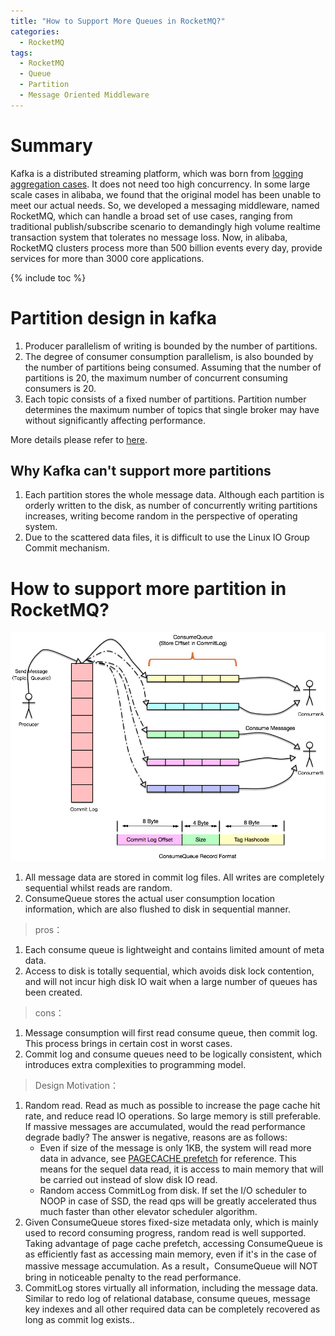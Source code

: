 ```yaml
---
title: "How to Support More Queues in RocketMQ?"
categories:
  - RocketMQ
tags:
  - RocketMQ
  - Queue
  - Partition
  - Message Oriented Middleware
---
```


# Summary

Kafka is a distributed streaming platform, which was born from [logging aggregation cases](https://engineering.linkedin.com/distributed-systems/log-what-every-software-engineer-should-know-about-real-time-datas-unifying). It does not need too high concurrency. In some large scale cases in alibaba, we found that the original model has been unable to meet our actual needs. So, we developed a messaging middleware, named RocketMQ, which can handle a broad set of use cases, ranging from traditional publish/subscribe scenario to demandingly high volume realtime transaction system that tolerates no message loss. Now, in alibaba, RocketMQ clusters process more than 500 billion events every day, provide services for more than 3000 core applications.

{% include toc %}

# Partition design in kafka
1. Producer parallelism of writing is bounded by the number of partitions.
2. The degree of consumer consumption parallelism, is also bounded by the number of partitions being consumed. Assuming that the number of partitions is 20, the maximum number of concurrent consuming consumers is 20.
3. Each topic consists of a fixed number of partitions. Partition number determines the maximum number of topics that single broker may have without significantly affecting performance.

More details please refer to [here](http://www.confluent.io/blog/how-to-choose-the-number-of-topicspartitions-in-a-kafka-cluster/).

## Why Kafka can't support more partitions
1. Each partition stores the whole message data. Although each partition is orderly written to the disk, as number of concurrently writing partitions increases, writing become random in the perspective of operating system.
2. Due to the scattered data files, it is difficult to use the Linux IO Group Commit mechanism.

# How to support more partition in RocketMQ?

![screenshot](/assets/images/blog/rocketmq-queues.png)


1. All message data are stored in commit log files. All writes are completely sequential whilst reads are random.
2. ConsumeQueue stores the actual user consumption location information, which are also flushed to disk in sequential manner.

> pros：

1. Each consume queue is lightweight and contains limited amount of meta data.
2. Access to disk is totally sequential, which avoids disk lock contention, and will not incur high disk IO wait when a large number of queues has been created.

> cons：

1. Message consumption will first read consume queue, then commit log. This process brings in certain cost in worst cases.
2. Commit log and consume queues need to be logically consistent, which introduces extra complexities to programming model.

> Design Motivation：

1. Random read. Read as much as possible to increase the page cache hit rate, and reduce read IO operations. So large memory is still preferable. If massive messages are accumulated, would the read performance degrade badly? The answer is negative, reasons are as follows:
	- Even if size of the message is only 1KB, the system will read more data in advance, see [PAGECACHE prefetch](https://en.wikipedia.org/wiki/Cache_prefetching) for reference. This means for the sequel data read, it is access to main memory that will be carried out instead of slow disk IO read.
	- Random access CommitLog from disk. If set the I/O scheduler to NOOP in case of SSD, the read qps will be greatly accelerated thus much faster than other elevator scheduler algorithm.
2. Given ConsumeQueue stores fixed-size metadata only, which is mainly used to record consuming progress, random read is well supported. Taking advantage of page cache prefetch, accessing ConsumeQueue is as efficiently fast as accessing main memory, even if it's in the case of massive message accumulation. As a result，ConsumeQueue will NOT bring in noticeable penalty to the read performance.
3. CommitLog stores virtually all information, including the message data. Similar to redo log of relational database, consume queues, message key indexes and all other required data can be completely recovered as long as commit log exists..
